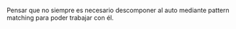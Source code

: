 Pensar que no siempre es necesario descomponer al auto mediante pattern matching para poder trabajar con él.